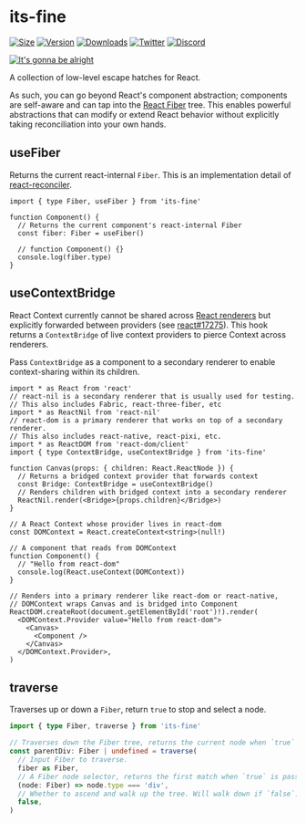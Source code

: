 # its-fine

[![Size](https://img.shields.io/bundlephobia/minzip/its-fine?label=gzip&style=flat&colorA=000000&colorB=000000)](https://bundlephobia.com/package/its-fine)
[![Version](https://img.shields.io/npm/v/its-fine?style=flat&colorA=000000&colorB=000000)](https://npmjs.com/package/its-fine)
[![Downloads](https://img.shields.io/npm/dt/its-fine.svg?style=flat&colorA=000000&colorB=000000)](https://npmjs.com/package/its-fine)
[![Twitter](https://img.shields.io/twitter/follow/pmndrs?label=%40pmndrs&style=flat&colorA=000000&colorB=000000&logo=twitter&logoColor=000000)](https://twitter.com/pmndrs)
[![Discord](https://img.shields.io/discord/740090768164651008?style=flat&colorA=000000&colorB=000000&label=discord&logo=discord&logoColor=000000)](https://discord.gg/poimandres)

<p align="left">
  <a id="cover" href="#cover">
    <img src=".github/itsfine.jpg" alt="It's gonna be alright" />
  </a>
</p>

A collection of low-level escape hatches for React.

As such, you can go beyond React's component abstraction; components are self-aware and can tap into the [React Fiber](https://youtu.be/ZCuYPiUIONs) tree. This enables powerful abstractions that can modify or extend React behavior without explicitly taking reconciliation into your own hands.

## useFiber

Returns the current react-internal `Fiber`. This is an implementation detail of [react-reconciler](https://github.com/facebook/react/tree/main/packages/react-reconciler).

```tsx
import { type Fiber, useFiber } from 'its-fine'

function Component() {
  // Returns the current component's react-internal Fiber
  const fiber: Fiber = useFiber()

  // function Component() {}
  console.log(fiber.type)
}
```

## useContextBridge

React Context currently cannot be shared across [React renderers](https://reactjs.org/docs/codebase-overview.html#renderers) but explicitly forwarded between providers (see [react#17275](https://github.com/facebook/react/issues/17275)). This hook returns a `ContextBridge` of live context providers to pierce Context across renderers.

Pass `ContextBridge` as a component to a secondary renderer to enable context-sharing within its children.

```tsx
import * as React from 'react'
// react-nil is a secondary renderer that is usually used for testing.
// This also includes Fabric, react-three-fiber, etc
import * as ReactNil from 'react-nil'
// react-dom is a primary renderer that works on top of a secondary renderer.
// This also includes react-native, react-pixi, etc.
import * as ReactDOM from 'react-dom/client'
import { type ContextBridge, useContextBridge } from 'its-fine'

function Canvas(props: { children: React.ReactNode }) {
  // Returns a bridged context provider that forwards context
  const Bridge: ContextBridge = useContextBridge()
  // Renders children with bridged context into a secondary renderer
  ReactNil.render(<Bridge>{props.children}</Bridge>)
}

// A React Context whose provider lives in react-dom
const DOMContext = React.createContext<string>(null!)

// A component that reads from DOMContext
function Component() {
  // "Hello from react-dom"
  console.log(React.useContext(DOMContext))
}

// Renders into a primary renderer like react-dom or react-native,
// DOMContext wraps Canvas and is bridged into Component
ReactDOM.createRoot(document.getElementById('root')!).render(
  <DOMContext.Provider value="Hello from react-dom">
    <Canvas>
      <Component />
    </Canvas>
  </DOMContext.Provider>,
)
```

## traverse

Traverses up or down a `Fiber`, return `true` to stop and select a node.

```ts
import { type Fiber, traverse } from 'its-fine'

// Traverses down the Fiber tree, returns the current node when `true` is passed via selector
const parentDiv: Fiber | undefined = traverse(
  // Input Fiber to traverse.
  fiber as Fiber,
  // A Fiber node selector, returns the first match when `true` is passed.
  (node: Fiber) => node.type === 'div',
  // Whether to ascend and walk up the tree. Will walk down if `false`. Default is `false`.
  false,
)
```

